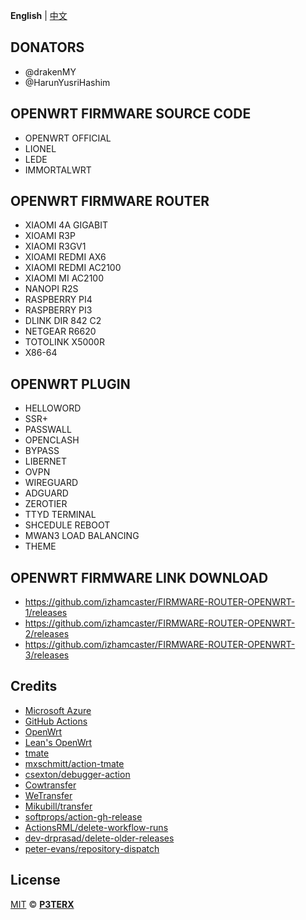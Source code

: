 **English** | [中文](https://p3terx.com/archives/build-openwrt-with-github-actions.html)

## DONATORS

- @drakenMY
- @HarunYusriHashim

## OPENWRT FIRMWARE SOURCE CODE

- OPENWRT OFFICIAL
- LIONEL
- LEDE
- IMMORTALWRT

## OPENWRT FIRMWARE ROUTER

- XIAOMI 4A GIGABIT
- XIOAMI R3P
- XIAOMI R3GV1
- XIOAMI REDMI AX6
- XIAOMI REDMI AC2100
- XIAOMI MI AC2100
- NANOPI R2S
- RASPBERRY PI4
- RASPBERRY PI3
- DLINK DIR 842 C2
- NETGEAR R6620
- TOTOLINK X5000R
- X86-64

## OPENWRT PLUGIN 

- HELLOWORD
- SSR+
- PASSWALL
- OPENCLASH
- BYPASS
- LIBERNET
- OVPN
- WIREGUARD
- ADGUARD
- ZEROTIER
- TTYD TERMINAL
- SHCEDULE REBOOT
- MWAN3 LOAD BALANCING
- THEME

## OPENWRT FIRMWARE LINK DOWNLOAD

- https://github.com/izhamcaster/FIRMWARE-ROUTER-OPENWRT-1/releases
- https://github.com/izhamcaster/FIRMWARE-ROUTER-OPENWRT-2/releases
- https://github.com/izhamcaster/FIRMWARE-ROUTER-OPENWRT-3/releases

## Credits

- [Microsoft Azure](https://azure.microsoft.com)
- [GitHub Actions](https://github.com/features/actions)
- [OpenWrt](https://github.com/openwrt/openwrt)
- [Lean's OpenWrt](https://github.com/coolsnowwolf/lede)
- [tmate](https://github.com/tmate-io/tmate)
- [mxschmitt/action-tmate](https://github.com/mxschmitt/action-tmate)
- [csexton/debugger-action](https://github.com/csexton/debugger-action)
- [Cowtransfer](https://cowtransfer.com)
- [WeTransfer](https://wetransfer.com/)
- [Mikubill/transfer](https://github.com/Mikubill/transfer)
- [softprops/action-gh-release](https://github.com/softprops/action-gh-release)
- [ActionsRML/delete-workflow-runs](https://github.com/ActionsRML/delete-workflow-runs)
- [dev-drprasad/delete-older-releases](https://github.com/dev-drprasad/delete-older-releases)
- [peter-evans/repository-dispatch](https://github.com/peter-evans/repository-dispatch)

## License

[MIT](https://github.com/P3TERX/Actions-OpenWrt/blob/main/LICENSE) © [**P3TERX**](https://p3terx.com)
